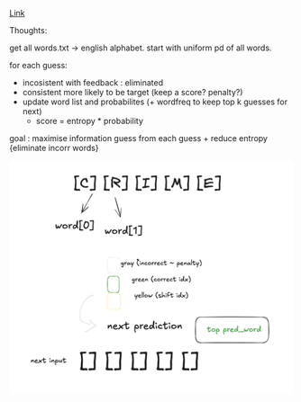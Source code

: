 [Link]()

Thoughts:

get all words.txt -> english alphabet.
start with uniform pd of all words.

for each guess:
- incosistent with feedback : eliminated 
- consistent more likely to be target (keep a score? penalty?)
- update word list and probabilites (+ wordfreq to keep top k guesses for next)
    - score = entropy * probability 

goal : maximise information guess from each guess + reduce entropy {eliminate incorr words}

![UI](wordle_drawing.png)

